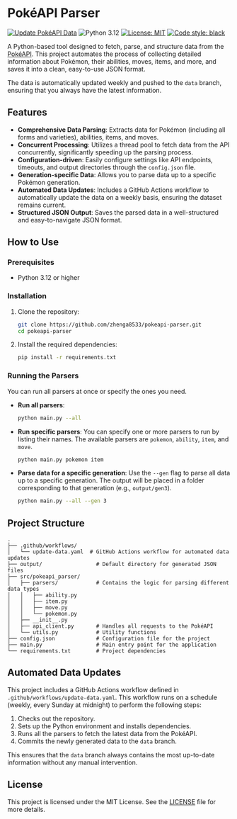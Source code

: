 # PokéAPI Parser

[![Update PokéAPI Data](https://github.com/zhenga8533/pokeapi-parser/actions/workflows/update-data.yaml/badge.svg)](https://github.com/zhenga8533/pokeapi-parser/actions/workflows/update-data.yaml)
![Python 3.12](https://img.shields.io/badge/python-3.12-blue.svg)
[![License: MIT](https://img.shields.io/badge/License-MIT-yellow.svg)](https://opensource.org/licenses/MIT)
[![Code style: black](https://img.shields.io/badge/code%20style-black-000000.svg)](https://github.com/psf/black)

A Python-based tool designed to fetch, parse, and structure data from the [PokéAPI](https://pokeapi.co/). This project automates the process of collecting detailed information about Pokémon, their abilities, moves, items, and more, and saves it into a clean, easy-to-use JSON format.

The data is automatically updated weekly and pushed to the `data` branch, ensuring that you always have the latest information.

## Features

- **Comprehensive Data Parsing**: Extracts data for Pokémon (including all forms and varieties), abilities, items, and moves.
- **Concurrent Processing**: Utilizes a thread pool to fetch data from the API concurrently, significantly speeding up the parsing process.
- **Configuration-driven**: Easily configure settings like API endpoints, timeouts, and output directories through the `config.json` file.
- **Generation-specific Data**: Allows you to parse data up to a specific Pokémon generation.
- **Automated Data Updates**: Includes a GitHub Actions workflow to automatically update the data on a weekly basis, ensuring the dataset remains current.
- **Structured JSON Output**: Saves the parsed data in a well-structured and easy-to-navigate JSON format.

## How to Use

### Prerequisites

- Python 3.12 or higher

### Installation

1.  Clone the repository:

    ```bash
    git clone https://github.com/zhenga8533/pokeapi-parser.git
    cd pokeapi-parser
    ```

2.  Install the required dependencies:

    ```bash
    pip install -r requirements.txt
    ```

### Running the Parsers

You can run all parsers at once or specify the ones you need.

- **Run all parsers**:

  ```bash
  python main.py --all
  ```

- **Run specific parsers**:
  You can specify one or more parsers to run by listing their names. The available parsers are `pokemon`, `ability`, `item`, and `move`.

  ```bash
  python main.py pokemon item
  ```

- **Parse data for a specific generation**:
  Use the `--gen` flag to parse all data up to a specific generation. The output will be placed in a folder corresponding to that generation (e.g., `output/gen3`).

  ```bash
  python main.py --all --gen 3
  ```

## Project Structure

```
.
├── .github/workflows/
│   └── update-data.yaml  # GitHub Actions workflow for automated data updates
├── output/                 # Default directory for generated JSON files
├── src/pokeapi_parser/
│   ├── parsers/            # Contains the logic for parsing different data types
│   │   ├── ability.py
│   │   ├── item.py
│   │   ├── move.py
│   │   └── pokemon.py
│   ├── __init__.py
│   ├── api_client.py       # Handles all requests to the PokéAPI
│   └── utils.py            # Utility functions
├── config.json             # Configuration file for the project
├── main.py                 # Main entry point for the application
└── requirements.txt        # Project dependencies
```

## Automated Data Updates

This project includes a GitHub Actions workflow defined in `.github/workflows/update-data.yaml`. This workflow runs on a schedule (weekly, every Sunday at midnight) to perform the following steps:

1.  Checks out the repository.
2.  Sets up the Python environment and installs dependencies.
3.  Runs all the parsers to fetch the latest data from the PokéAPI.
4.  Commits the newly generated data to the `data` branch.

This ensures that the `data` branch always contains the most up-to-date information without any manual intervention.

## License

This project is licensed under the MIT License. See the [LICENSE](https://www.google.com/search?q=LICENSE) file for more details.
